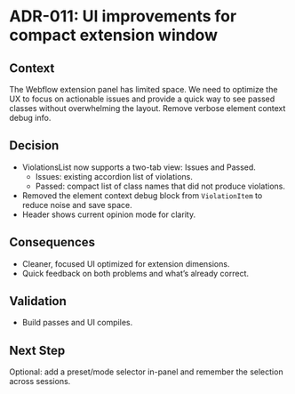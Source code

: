 # ADR-011: UI improvements for compact extension window

## Context

The Webflow extension panel has limited space. We need to optimize the UX to focus on actionable issues and provide a quick way to see passed classes without overwhelming the layout. Remove verbose element context debug info.

## Decision

- ViolationsList now supports a two-tab view: Issues and Passed.
  - Issues: existing accordion list of violations.
  - Passed: compact list of class names that did not produce violations.
- Removed the element context debug block from `ViolationItem` to reduce noise and save space.
- Header shows current opinion mode for clarity.

## Consequences

- Cleaner, focused UI optimized for extension dimensions.
- Quick feedback on both problems and what’s already correct.

## Validation

- Build passes and UI compiles.

## Next Step

Optional: add a preset/mode selector in-panel and remember the selection across sessions.
